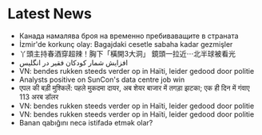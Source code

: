 # Latest News
-  Канада намалява броя на временно пребиваващите в страната
-  İzmir'de korkunç olay: Bagajdaki cesetle sabaha kadar gezmişler
-  丫頭主持春酒穿超辣！胸下「橫開3大洞」 鏡頭一拉近⋯北半球被看光
-  افزایش شمار کودکان فقیر در انگلیس
-  VN: bendes rukken steeds verder op in Haïti, leider gedood door politie
-  Analysts positive on SunCon's data centre job win
-  एपल की बड़ी मुश्किलें: पहले मुकदमा दायर, अब शेयर बाजार में तगड़ा झटका; एक ही दिन में गंवाए 113 अरब डॉलर
-  VN: bendes rukken steeds verder op in Haïti, leider gedood door politie
-  VN: bendes rukken steeds verder op in Haïti, leider gedood door politie
-  Banan qabığını necə istifadə etmək olar?
